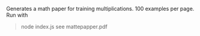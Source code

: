 Generates a math paper for training multiplications. 100 examples per page.
Run with 
> node index.js
see mattepapper.pdf
